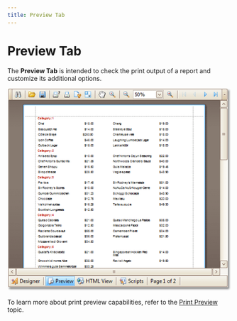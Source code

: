 ```yaml
---
title: Preview Tab
---
```

# Preview Tab
The **Preview Tab** is intended to check the print output of a report and customize its additional options.

![RD_Elements_PreviewTab](../../../../../images/img8270.png)

To learn more about print preview capabilities, refer to the [Print Preview](../../../../print-preview/print-preview-for-winforms.md) topic.